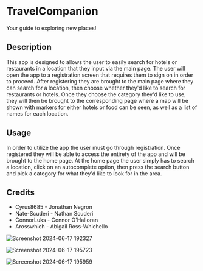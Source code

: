 # TravelCompanion 
Your guide to exploring new places!


## Description

This app is designed to allows the user to easily search for hotels or restaurants in a location that they input via the main page. The user will open the app to a registration screen that requires them to sign on in order to proceed. After registering they are brought to the main page where they can search for a location, then choose whether they'd like to search for restaurants or hotels. Once they choose the category they'd like to use, they will then be brought to the corresponding page where a map will be shown with markers for either hotels or food can be seen, as well as a list of names for each location.

## Usage

In order to utilize the app the user must go through registration. Once registered they will be able to access the entirety of the app and will be brought to the home page. At the home page the user simply has to search a location, click on an autocomplete option, then press the search button and pick a category for what they'd like to look for in the area.

## Credits

* Cyrus8685 - Jonathan Negron
* Nate-Scuderi - Nathan Scuderi
* ConnorLuks - Connor O'Halloran
* Arosswhich - Abigail Ross-Whichello

![Screenshot 2024-06-17 192327](https://github.com/Cyrus8685/TravelCompanion/assets/141157335/4ca45081-88b0-48fc-82ef-3e8e4060ad93)

![Screenshot 2024-06-17 195723](https://github.com/Cyrus8685/TravelCompanion/assets/141157335/0db373f5-a14c-4aa0-96d8-f73ed4d9dd42)

![Screenshot 2024-06-17 195959](https://github.com/Cyrus8685/TravelCompanion/assets/141157335/5cd4c96b-50e4-46c4-938d-a56aceb6d21f)
